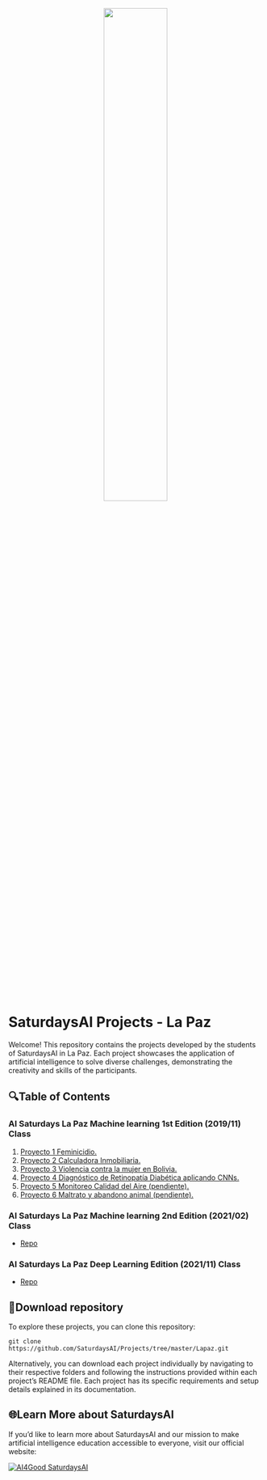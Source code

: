 <p align="center"><img width="50%" src="https://saturdaysai.github.io/saturdaysai/images/logo.png" /></p>

# SaturdaysAI Projects - La Paz

Welcome! This repository contains the projects developed by the students of SaturdaysAI in La Paz. Each project showcases the application of artificial intelligence to solve diverse challenges, demonstrating the creativity and skills of the participants.

## 🔍Table of Contents

### AI Saturdays La Paz Machine learning 1st Edition (2019/11) Class

1) [Proyecto 1 Feminicidio.](Proyecto_1)
2) [Proyecto 2 Calculadora Inmobiliaria.](Proyecto_2)
3) [Proyecto 3 Violencia contra la mujer en Bolivia.](Proyecto_3)
4) [Proyecto 4 Diagnóstico de Retinopatía Diabética aplicando CNNs. ](Proyecto_4)
5) [Proyecto 5 Monitoreo Calidad del Aire (pendiente).](Proyecto_5)
6) [Proyecto 6 Maltrato y abandono animal (pendiente).](Proyecto_6)

### AI Saturdays La Paz Machine learning 2nd Edition (2021/02) Class
+ [Repo](2021.ML2)

### AI Saturdays La Paz Deep Learning Edition (2021/11) Class
+ [Repo](2021.DL)

## 💾Download repository

To explore these projects, you can clone this repository:
```
git clone https://github.com/SaturdaysAI/Projects/tree/master/Lapaz.git
```
Alternatively, you can download each project individually by navigating to their respective folders and following the instructions provided within each project’s README file.
Each project has its specific requirements and setup details explained in its documentation.

## 🌐Learn More about SaturdaysAI

If you’d like to learn more about SaturdaysAI and our mission to make artificial intelligence education accessible to everyone, visit our official website:

[![AI4Good SaturdaysAI](https://img.shields.io/badge/AI4Good-SaturdaysAI-orange)](https://saturdays.ai/)
